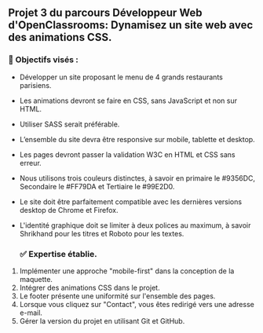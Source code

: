 ## Projet 3 du parcours Développeur Web d'OpenClassrooms: Dynamisez un site web avec des animations CSS.

### __🎯 Objectifs visés :__

* Développer un site proposant le menu de 4 grands restaurants parisiens.
* Les animations devront se faire en CSS, sans JavaScript et non sur HTML.
* Utiliser SASS serait préférable.
* L’ensemble du site devra être responsive sur mobile, tablette et desktop.
* Les pages devront passer la validation W3C en HTML et CSS sans erreur.
* Nous utilisons trois couleurs distinctes, à savoir en primaire le #9356DC, Secondaire le #FF79DA  et Tertiaire le #99E2D0.
* Le site doit être parfaitement compatible avec les dernières versions desktop de Chrome et Firefox.
* L'identité graphique doit se limiter à deux polices au maximum, à savoir Shrikhand pour les titres et Roboto pour les textes.


  ### __✅ Expertise établie.__

1. Implémenter une approche "mobile-first" dans la conception de la maquette.
2. Intégrer des animations CSS dans le projet.
3. Le footer présente une uniformité sur l'ensemble des pages.
2. Lorsque vous cliquez sur "Contact", vous êtes redirigé vers une adresse e-mail.
4. Gérer la version du projet en utilisant Git et GitHub.
